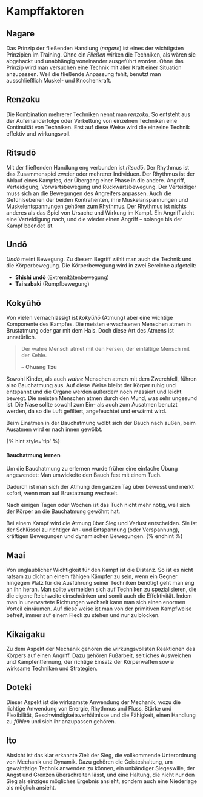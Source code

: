 # Kampffaktoren


## Nagare

Das Prinzip der fließenden Handlung (*nagare*) ist eines der wichtigsten Prinzipien im Training. Ohne ein *Fließen* wirken die Techniken, als wären sie abgehackt und unabhängig voneinander ausgeführt worden. Ohne das Prinzip wird man versuchen eine Technik mit aller Kraft einer Situation anzupassen. Weil die fließende Anpassung fehlt, benutzt man ausschließlich Muskel- und Knochenkraft.


## Renzoku

Die Kombination mehrerer Techniken nennt man *renzoku*. So entsteht aus der Aufeinanderfolge oder Verkettung von einzelnen Techniken eine Kontinuität von Techniken. Erst auf diese Weise wird die einzelne Technik effektiv und wirkungsvoll.


## Ritsudō

Mit der fließenden Handlung eng verbunden ist *ritsudō*. Der Rhythmus ist das Zusammenspiel zweier oder mehrerer Individuen. Der Rhythmus ist der Ablauf eines Kampfes, der Übergang einer Phase in die andere. Angriff, Verteidigung, Vorwärtsbewegung und Rückwärtsbewegung. Der Verteidiger muss sich an die Bewegungen des Angreifers anpassen. Auch die Gefühlsebenen der beiden Kontrahenten, ihre Muskelanspannungen und Muskelentspannungen gehören zum Rhythmus. Der Rhythmus ist nichts anderes als das Spiel von Ursache und Wirkung im Kampf. Ein Angriff zieht eine Verteidigung nach, und die wieder einen Angriff – solange bis der Kampf beendet ist.


## Undō

*Undō* meint Bewegung. Zu diesem Begriff zählt man auch die Technik und die Körperbewegung. Die Körperbewegung wird in zwei Bereiche aufgeteilt:

- **Shishi undō** (Extremitätenbewegung)
- **Tai sabaki** (Rumpfbewegung)


## Kokyūhō

Von vielen vernachlässigt ist *kokyūhō* (Atmung) aber eine wichtige Komponente des Kampfes. Die meisten erwachsenen Menschen atmen in Brustatmung oder gar mit dem Hals. Doch diese Art des Atmens ist unnatürlich.

> Der wahre Mensch atmet mit den Fersen, der einfältige Mensch mit der Kehle.
>
> – **Chuang Tzu**

Sowohl Kinder, als auch *wahre* Menschen atmen mit dem Zwerchfell, führen also Bauchatmung aus. Auf diese Weise bleibt der Körper ruhig und entspannt und die Organe werden außerdem noch massiert und leicht bewegt. Die meisten Menschen atmen durch den Mund, was sehr ungesund ist. Die Nase sollte sowohl zum Ein- als auch zum Ausatmen benutzt werden, da so die Luft gefiltert, angefeuchtet und erwärmt wird.

Beim Einatmen in der Bauchatmung wölbt sich der Bauch nach außen, beim Ausatmen wird er nach innen gewölbt.

{% hint style='tip' %}
#### Bauchatmung lernen
Um die Bauchatmung zu erlernen wurde früher eine einfache Übung angewendet: Man umwickelte den Bauch fest mit einem Tuch.

Dadurch ist man sich der Atmung den ganzen Tag über bewusst und merkt sofort, wenn man auf Brustatmung wechselt.

Nach einigen Tagen oder Wochen ist das Tuch nicht mehr nötig, weil sich der Körper an die Bauchatmung gewöhnt hat.

Bei einem Kampf wird die Atmung über Sieg und Verlust entscheiden. Sie ist der Schlüssel zu richtiger An- und Entspannung (oder Verspannung), kräftigen Bewegungen und dynamischen Bewegungen.
{% endhint %}


## Maai

Von unglaublicher Wichtigkeit für den Kampf ist die Distanz. So ist es nicht ratsam zu dicht an einem fähigen Kämpfer zu sein, wenn ein Gegner hingegen Platz für die Ausführung seiner Techniken benötigt geht man eng an ihn heran. Man sollte vermeiden sich auf Techniken zu spezialisieren, die die eigene Reichweite einschränken und somit auch die Effektivität. Indem man in unerwartete Richtungen wechselt kann man sich einen enormen Vorteil einräumen. Auf diese weise ist man von der primitiven Kampfweise befreit, immer auf einem Fleck zu stehen und nur zu blocken.


## Kikaigaku

Zu dem Aspekt der Mechanik gehören die wirkungsvollsten Reaktionen des Körpers auf einen Angriff. Dazu gehören Fußarbeit, seitliches Ausweichen und Kampfentfernung, der richtige Einsatz der Körperwaffen sowie wirksame Techniken und Strategien.


## Doteki

Dieser Aspekt ist die wirksamste Anwendung der Mechanik, wozu die richtige Anwendung von Energie, Rhythmus und Fluss, Stärke und Flexibilität, Geschwindigkeitsverhältnisse und die Fähigkeit, einen Handlung zu *fühlen* und sich ihr anzupassen gehören.


## Ito

Absicht ist das klar erkannte Ziel: der Sieg, die vollkommende Unterordnung von Mechanik und Dynamik. Dazu gehören die Geisteshaltung, um gewalttätige Technik anwenden zu können, ein unbändiger Siegeswille, der Angst und Grenzen überschreiten lässt, und eine Haltung, die nicht nur den Sieg als einziges mögliches Ergebnis ansieht, sondern auch eine Niederlage als möglich ansieht.
